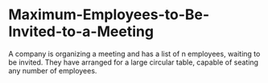 # Maximum-Employees-to-Be-Invited-to-a-Meeting
A company is organizing a meeting and has a list of n employees, waiting to be invited. They have arranged for a large circular table, capable of seating any number of employees.
